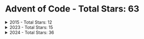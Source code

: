 # Advent of Code - Total Stars: 63

<details>
<summary> 2015 - Total Stars: 12</summary>

| Day | Part A Stars | Part A Runtime | Part B Stars | Part B Runtime |
|-----|--------------|----------------|--------------|----------------|
| [1](https://adventofcode.com/2015/day/1) | ⭐ | 1.81 ms | ⭐ | 300.65 µs |
| [2](https://adventofcode.com/2015/day/2) | ⭐ | 2.05 ms | ⭐ | 1.08 ms |
| [3](https://adventofcode.com/2015/day/3) | ⭐ | 4.17 ms | ⭐ | 4.14 ms |
| [4](https://adventofcode.com/2015/day/4) | ⭐ | 382.18 ms | ⭐ | 9.80 s |
| [5](https://adventofcode.com/2015/day/5) | ⭐ | 2.88 ms | ⭐ | 2.47 ms |
| [6](https://adventofcode.com/2015/day/6) | ⭐ | 1.55 s | ⭐ | 2.86 s |

</details>

<details>
<summary> 2023 - Total Stars: 15</summary>

| Day | Part A Stars | Part A Runtime | Part B Stars | Part B Runtime |
|-----|--------------|----------------|--------------|----------------|
| [1](https://adventofcode.com/2023/day/1) | ⭐ | 3.02 ms | ⭐ | 15.33 ms |
| [2](https://adventofcode.com/2023/day/2) | ⭐ | 2.61 ms | ⭐ | 2.84 ms |
| [3](https://adventofcode.com/2023/day/3) | ⭐ | 5.96 ms | ⭐ | 8.94 ms |
| [4](https://adventofcode.com/2023/day/4) | ⭐ | 3.11 ms | ⭐ | 3.59 ms |
| [5](https://adventofcode.com/2023/day/5) | ⭐ | 3.88 ms |  | N/A |
| [6](https://adventofcode.com/2023/day/6) | ⭐ | 1.51 ms | ⭐ | 488.52 µs |
| [7](https://adventofcode.com/2023/day/7) | ⭐ | 7.79 ms |  | N/A |
| [24](https://adventofcode.com/2023/day/24) | ⭐ | 294.44 ms | ⭐ | 1.26 ms |
| [25](https://adventofcode.com/2023/day/25) | ⭐ | 24.05 s |  | N/A |

</details>

<details>
<summary> 2024 - Total Stars: 36</summary>

| Day | Part A Stars | Part A Runtime | Part B Stars | Part B Runtime |
|-----|--------------|----------------|--------------|----------------|
| [1](https://adventofcode.com/2024/day/1) | ⭐ | 5.86 ms | ⭐ | 15.18 ms |
| [2](https://adventofcode.com/2024/day/2) | ⭐ | 7.67 ms | ⭐ | 21.48 ms |
| [3](https://adventofcode.com/2024/day/3) | ⭐ | 2.60 ms | ⭐ | 1.34 ms |
| [4](https://adventofcode.com/2024/day/4) | ⭐ | 22.08 ms | ⭐ | 12.30 ms |
| [5](https://adventofcode.com/2024/day/5) | ⭐ | 30.12 ms | ⭐ | 89.23 ms |
| [6](https://adventofcode.com/2024/day/6) | ⭐ | 89.25 ms | ⭐ | 279.83 s |
| [7](https://adventofcode.com/2024/day/7) | ⭐ | 11.80 s | ⭐ | 35.55 s |
| [8](https://adventofcode.com/2024/day/8) | ⭐ | 2.79 ms | ⭐ | 1.90 ms |
| [9](https://adventofcode.com/2024/day/9) | ⭐ | 165.52 ms | ⭐ | 2.68 s |
| [10](https://adventofcode.com/2024/day/10) | ⭐ | 18.83 ms | ⭐ | 11.76 ms |
| [11](https://adventofcode.com/2024/day/11) | ⭐ | 13.32 ms | ⭐ | 340.11 ms |
| [12](https://adventofcode.com/2024/day/12) |  | N/A |  | N/A |
| [13](https://adventofcode.com/2024/day/13) | ⭐ | 2.70 ms | ⭐ | 1.57 ms |
| [14](https://adventofcode.com/2024/day/14) | ⭐ | 3.34 ms | ⭐ | 3.30 s |
| [15](https://adventofcode.com/2024/day/15) | ⭐ | 14.39 ms | ⭐ | 2.32 s |
| [16](https://adventofcode.com/2024/day/16) | ⭐ | 102.72 ms | ⭐ | 249.87 ms |
| [17](https://adventofcode.com/2024/day/17) | ⭐ | 1.78 ms | ⭐ | 26.12 ms |
| [18](https://adventofcode.com/2024/day/18) | ⭐ | 9.90 ms | ⭐ | 2.63 s |
| [19](https://adventofcode.com/2024/day/19) | ⭐ | 317.65 ms | ⭐ | 1.56 s |

</details>


